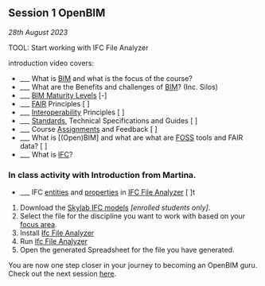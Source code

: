 ## Session 1 OpenBIM

*28th August 2023*

TOOL: Start working with IFC File Analyzer

introduction video covers:
* ___ What is [BIM] and what is the focus of the course?
* ___ What are the Benefits and challenges of [BIM]? (Inc. Silos)
* ___ [BIM Maturity Levels] [-]
* ___ [FAIR] Principles [ ]
* ___ [Interoperability] Principles [ ]
* ___ [Standards], Technical Specifications and Guides [ ]
* ___ Course [Assignments](/Assignments) and Feedback [ ]
* ___ What is [(Open)BIM] and what are what are [FOSS] tools and FAIR data?  [ ]
* ___ What is [IFC]?

### In class activity with Introduction from Martina.

* ___ IFC [entities] and [properties] in [IFC File Analyzer] [ ]t

1. Download the [Skylab IFC models](https://learn.inside.dtu.dk/d2l/le/content/167582/Home) *[enrolled students only]*.
1. Select the file for the discipline you want to work with based on your [focus area].
1. Install [Ifc File Analyzer]
1. Run [Ifc File Analyzer]
1. Open the generated Spreadsheet for the file you have generated.

You are now one step closer in your journey to becoming an OpenBIM guru. Check out the next session [here](https://github.com/timmcginley/41934/tree/main/Schedule/02).

<!-- links -->

[BIM]: /Concepts/BIM
[BIM Maturity Levels]: /Concepts/Levels
[IFC]: /Concepts/IFC
[FAIR]: /Concepts/FAIR
[FOSS]: /Concepts/SoftwareLicences
[focus area]: /Focus
[Interoperability]: /Concepts/Interoperability
[Standards]: /Concepts/Standards
[entities]: /Concepts/Entities
[properties]: /Concepts/Properties
[IFC File Analyzer]: /Concepts/IFCFileAnalyzer
